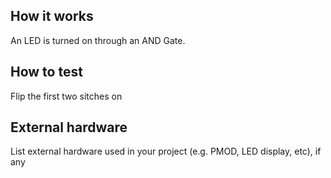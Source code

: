 <!---

This file is used to generate your project datasheet. Please fill in the information below and delete any unused
sections.

You can also include images in this folder and reference them in the markdown. Each image must be less than
512 kb in size, and the combined size of all images must be less than 1 MB.
-->

## How it works

An LED is turned on through an AND Gate.

## How to test

Flip the first two sitches on

## External hardware

List external hardware used in your project (e.g. PMOD, LED display, etc), if any
